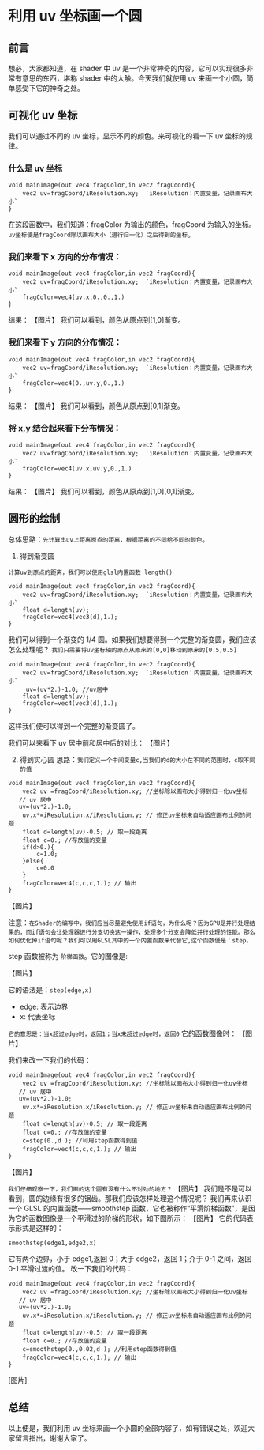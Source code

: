 # 利用 uv 坐标画一个圆

## 前言

想必，大家都知道，在 shader 中 uv 是一个非常神奇的内容，它可以实现很多非常有意思的东西，堪称 shader 中的大触。今天我们就使用 uv 来画一个小圆，简单感受下它的神奇之处。

## 可视化 uv 坐标

我们可以通过不同的 uv 坐标，显示不同的颜色。来可视化的看一下 uv 坐标的规律。

### 什么是 uv 坐标

```
void mainImage(out vec4 fragColor,in vec2 fragCoord){
    vec2 uv=fragCoord/iResolution.xy;  `iResolution：内置变量，记录画布大小`
}

```

在这段函数中，我们知道：fragColor 为输出的颜色，fragCoord 为输入的坐标。`uv坐标便是fragCoord除以画布大小（进行归一化）之后得到的坐标`。

### 我们来看下 x 方向的分布情况：

```
void mainImage(out vec4 fragColor,in vec2 fragCoord){
    vec2 uv=fragCoord/iResolution.xy;  `iResolution：内置变量，记录画布大小`
    fragColor=vec4(uv.x,0.,0.,1.)
}
```

结果：
【图片】
我们可以看到，颜色从原点到[1,0]渐变。

### 我们来看下 y 方向的分布情况：

```
void mainImage(out vec4 fragColor,in vec2 fragCoord){
    vec2 uv=fragCoord/iResolution.xy;  `iResolution：内置变量，记录画布大小`
    fragColor=vec4(0.,uv.y,0.,1.)
}
```

结果：
【图片】
我们可以看到，颜色从原点到[0,1]渐变。

### 将 x,y 结合起来看下分布情况：

```
void mainImage(out vec4 fragColor,in vec2 fragCoord){
    vec2 uv=fragCoord/iResolution.xy;  `iResolution：内置变量，记录画布大小`
    fragColor=vec4(uv.x,uv.y,0.,1.)
}
```

结果：
【图片】
我们可以看到，颜色从原点到[1,0][0,1]渐变。

## 圆形的绘制

总体思路：`先计算出uv上距离原点的距离，根据距离的不同给不同的颜色`。

1. 得到渐变圆

`计算uv到原点的距离，我们可以使用glsl内置函数 length()`

```
void mainImage(out vec4 fragColor,in vec2 fragCoord){
    vec2 uv=fragCoord/iResolution.xy;  `iResolution：内置变量，记录画布大小`
    float d=length(uv);
    fragColor=vec4(vec3(d),1.);
}

```

我们可以得到一个渐变的 1/4 圆。如果我们想要得到一个完整的渐变圆，我们应该怎么处理呢？
`我们只需要将uv坐标轴的原点从原来的[0,0]移动到原来的[0.5,0.5]`

```
void mainImage(out vec4 fragColor,in vec2 fragCoord){
    vec2 uv=fragCoord/iResolution.xy;  `iResolution：内置变量，记录画布大小`
     uv=(uv*2.)-1.0; //uv居中
    float d=length(uv);
    fragColor=vec4(vec3(d),1.);
}
```

这样我们便可以得到一个完整的渐变圆了。

我们可以来看下 uv 居中前和居中后的对比：
【图片】

2. 得到实心圆
   思路：`我们定义一个中间变量c,当我们的d的大小在不同的范围时，c取不同的值`

```
void mainImage(out vec4 fragColor,in vec2 fragCoord){
    vec2 uv =fragCoord/iResolution.xy; //坐标除以画布大小得到归一化uv坐标
   // uv 居中
   uv=(uv*2.)-1.0;
    uv.x*=iResolution.x/iResolution.y; // 修正uv坐标未自动适应画布比例的问题
    float d=length(uv)-0.5; // 取一段距离
    float c=0.; //存放值的变量
    if(d>0.){
        c=1.0;
    }else{
        c=0.0
    }
    fragColor=vec4(c,c,c,1.); // 输出
}
```

【图片】

注意：`在Shader的编写中，我们应当尽量避免使用if语句，为什么呢？因为GPU是并行处理结果的，而if语句会让处理器进行分支切换这一操作，处理多个分支会降低并行处理的性能。那么如何优化掉if语句呢？我们可以用GLSL其中的一个内置函数来代替它,这个函数便是：step。`

step 函数被称为 `阶梯函数`。它的图像是:

【图片】

它的语法是：`step(edge,x)`

- edge: 表示边界
- x: 代表坐标

`它的意思是：当x超过edge时，返回1；当x未超过edge时，返回0`
它的函数图像时：
【图片】

我们来改一下我们的代码：

```
void mainImage(out vec4 fragColor,in vec2 fragCoord){
    vec2 uv =fragCoord/iResolution.xy; //坐标除以画布大小得到归一化uv坐标
   // uv 居中
   uv=(uv*2.)-1.0;
    uv.x*=iResolution.x/iResolution.y; // 修正uv坐标未自动适应画布比例的问题
    float d=length(uv)-0.5; // 取一段距离
    float c=0.; //存放值的变量
    c=step(0.,d ); //利用step函数得到值
    fragColor=vec4(c,c,c,1.); // 输出
}

```

【图片】

`我们仔细观察一下，我们画的这个圆有没有什么不对劲的地方？`
【图片】
我们是不是可以看到，圆的边缘有很多的锯齿。那我们应该怎样处理这个情况呢？
我们再来认识一个 GLSL 的内置函数——smoothstep 函数，它也被称作“平滑阶梯函数”，是因为它的函数图像是一个平滑过的阶梯的形状，如下图所示：
【图片】
它的代码表示形式是这样的：

```
smoothstep(edge1,edge2,x)

```

它有两个边界，小于 edge1,返回 0；大于 edge2，返回 1；介于 0-1 之间，返回 0-1 平滑过渡的值。
改一下我们的代码：

```
void mainImage(out vec4 fragColor,in vec2 fragCoord){
    vec2 uv =fragCoord/iResolution.xy; //坐标除以画布大小得到归一化uv坐标
   // uv 居中
   uv=(uv*2.)-1.0;
    uv.x*=iResolution.x/iResolution.y; // 修正uv坐标未自动适应画布比例的问题
    float d=length(uv)-0.5; // 取一段距离
    float c=0.; //存放值的变量
    c=smoothstep(0.,0.02,d ); //利用step函数得到值
    fragColor=vec4(c,c,c,1.); // 输出
}

```

[图片]

## 总结

以上便是，我们利用 uv 坐标来画一个小圆的全部内容了，如有错误之处，欢迎大家留言指出，谢谢大家了。
